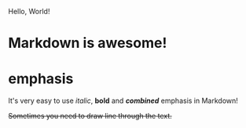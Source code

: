 Hello, World!



Markdown is awesome!
===

emphasis 
===

It's very easy to use *italic*, **bold** and ***combined*** emphasis in Markdown!


~~Sometimes you need to draw line through the text.~~




